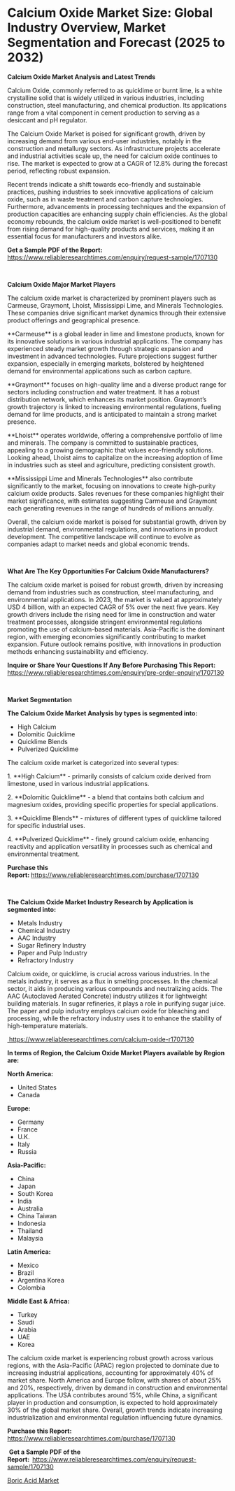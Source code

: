 <p><h1>Calcium Oxide Market Size: Global Industry Overview, Market Segmentation and Forecast (2025 to 2032)</h1></p><p><strong>Calcium Oxide Market Analysis and Latest Trends</strong></p>
<p><p>Calcium Oxide, commonly referred to as quicklime or burnt lime, is a white crystalline solid that is widely utilized in various industries, including construction, steel manufacturing, and chemical production. Its applications range from a vital component in cement production to serving as a desiccant and pH regulator.</p><p>The Calcium Oxide Market is poised for significant growth, driven by increasing demand from various end-user industries, notably in the construction and metallurgy sectors. As infrastructure projects accelerate and industrial activities scale up, the need for calcium oxide continues to rise. The market is expected to grow at a CAGR of 12.8% during the forecast period, reflecting robust expansion.</p><p>Recent trends indicate a shift towards eco-friendly and sustainable practices, pushing industries to seek innovative applications of calcium oxide, such as in waste treatment and carbon capture technologies. Furthermore, advancements in processing techniques and the expansion of production capacities are enhancing supply chain efficiencies. As the global economy rebounds, the calcium oxide market is well-positioned to benefit from rising demand for high-quality products and services, making it an essential focus for manufacturers and investors alike.</p></p>
<p><strong>Get a Sample PDF of the Report:&nbsp;</strong> <a href="https://www.reliableresearchtimes.com/enquiry/request-sample/1707130?utm_campaign=3287&utm_medium=2&utm_source=Github&utm_content=ia&utm_term=01042025&utm_id=calcium-oxide">https://www.reliableresearchtimes.com/enquiry/request-sample/1707130</a></p>
<p>&nbsp;</p>
<p><strong>Calcium Oxide Major Market Players</strong></p>
<p><p>The calcium oxide market is characterized by prominent players such as Carmeuse, Graymont, Lhoist, Mississippi Lime, and Minerals Technologies. These companies drive significant market dynamics through their extensive product offerings and geographical presence.</p><p>**Carmeuse** is a global leader in lime and limestone products, known for its innovative solutions in various industrial applications. The company has experienced steady market growth through strategic expansion and investment in advanced technologies. Future projections suggest further expansion, especially in emerging markets, bolstered by heightened demand for environmental applications such as carbon capture.</p><p>**Graymont** focuses on high-quality lime and a diverse product range for sectors including construction and water treatment. It has a robust distribution network, which enhances its market position. Graymont’s growth trajectory is linked to increasing environmental regulations, fueling demand for lime products, and is anticipated to maintain a strong market presence.</p><p>**Lhoist** operates worldwide, offering a comprehensive portfolio of lime and minerals. The company is committed to sustainable practices, appealing to a growing demographic that values eco-friendly solutions. Looking ahead, Lhoist aims to capitalize on the increasing adoption of lime in industries such as steel and agriculture, predicting consistent growth.</p><p>**Mississippi Lime and Minerals Technologies** also contribute significantly to the market, focusing on innovations to create high-purity calcium oxide products. Sales revenues for these companies highlight their market significance, with estimates suggesting Carmeuse and Graymont each generating revenues in the range of hundreds of millions annually.</p><p>Overall, the calcium oxide market is poised for substantial growth, driven by industrial demand, environmental regulations, and innovations in product development. The competitive landscape will continue to evolve as companies adapt to market needs and global economic trends.</p></p>
<p>&nbsp;</p>
<p><strong>What Are The Key Opportunities For Calcium Oxide Manufacturers?</strong></p>
<p><p>The calcium oxide market is poised for robust growth, driven by increasing demand from industries such as construction, steel manufacturing, and environmental applications. In 2023, the market is valued at approximately USD 4 billion, with an expected CAGR of 5% over the next five years. Key growth drivers include the rising need for lime in construction and water treatment processes, alongside stringent environmental regulations promoting the use of calcium-based materials. Asia-Pacific is the dominant region, with emerging economies significantly contributing to market expansion. Future outlook remains positive, with innovations in production methods enhancing sustainability and efficiency.</p></p>
<p><strong>Inquire or Share Your Questions If Any Before Purchasing This Report:</strong> <a href="https://www.reliableresearchtimes.com/enquiry/pre-order-enquiry/1707130?utm_campaign=3287&utm_medium=2&utm_source=Github&utm_content=ia&utm_term=01042025&utm_id=calcium-oxide">https://www.reliableresearchtimes.com/enquiry/pre-order-enquiry/1707130</a></p>
<p>&nbsp;</p>
<p><strong>Market Segmentation</strong></p>
<p><strong>The Calcium Oxide Market Analysis by types is segmented into:</strong></p>
<p><ul><li>High Calcium</li><li>Dolomitic Quicklime</li><li>Quicklime Blends</li><li>Pulverized Quicklime</li></ul></p>
<p><p>The calcium oxide market is categorized into several types: </p><p>1. **High Calcium** - primarily consists of calcium oxide derived from limestone, used in various industrial applications.</p><p>2. **Dolomitic Quicklime** - a blend that contains both calcium and magnesium oxides, providing specific properties for special applications.  </p><p>3. **Quicklime Blends** - mixtures of different types of quicklime tailored for specific industrial uses.</p><p>4. **Pulverized Quicklime** - finely ground calcium oxide, enhancing reactivity and application versatility in processes such as chemical and environmental treatment.</p></p>
<p><strong>Purchase this Report:&nbsp;</strong><a href="https://www.reliableresearchtimes.com/purchase/1707130?utm_campaign=3287&utm_medium=2&utm_source=Github&utm_content=ia&utm_term=01042025&utm_id=calcium-oxide">https://www.reliableresearchtimes.com/purchase/1707130</a></p>
<p>&nbsp;</p>
<p><strong>The Calcium Oxide Market Industry Research by Application is segmented into:</strong></p>
<p><ul><li>Metals Industry</li><li>Chemical Industry</li><li>AAC Industry</li><li>Sugar Refinery Industry</li><li>Paper and Pulp Industry</li><li>Refractory Industry</li></ul></p>
<p><p>Calcium oxide, or quicklime, is crucial across various industries. In the metals industry, it serves as a flux in smelting processes. In the chemical sector, it aids in producing various compounds and neutralizing acids. The AAC (Autoclaved Aerated Concrete) industry utilizes it for lightweight building materials. In sugar refineries, it plays a role in purifying sugar juice. The paper and pulp industry employs calcium oxide for bleaching and processing, while the refractory industry uses it to enhance the stability of high-temperature materials.</p></p>
<p><a href="https://www.reliableresearchtimes.com/calcium-oxide-r1707130?utm_campaign=3287&utm_medium=2&utm_source=Github&utm_content=ia&utm_term=01042025&utm_id=calcium-oxide">&nbsp;https://www.reliableresearchtimes.com/calcium-oxide-r1707130</a></p>
<p><strong>In terms of Region, the Calcium Oxide Market Players available by Region are:</strong></p>
<p>
    <p> <strong> North America: </strong>
        <ul>
            <li>United States</li>
            <li>Canada</li>
        </ul>
        </p> 
    <p> <strong> Europe: </strong>
        <ul>
            <li>Germany</li>
            <li>France</li>
            <li>U.K.</li>
            <li>Italy</li>
            <li>Russia</li>
        </ul>
        </p> 
    <p> <strong> Asia-Pacific: </strong>
        <ul>
            <li>China</li>
            <li>Japan</li>
            <li>South Korea</li>
            <li>India</li>
            <li>Australia</li>
            <li>China Taiwan</li>
            <li>Indonesia</li>
            <li>Thailand</li>
            <li>Malaysia</li>
        </ul>
        </p> 
    <p> <strong> Latin America: </strong>
        <ul>
            <li>Mexico</li>
            <li>Brazil</li>
            <li>Argentina Korea</li>
            <li>Colombia</li>
        </ul>
        </p> 
    <p> <strong> Middle East & Africa: </strong>
        <ul>
            <li>Turkey</li>
            <li>Saudi</li>
            <li>Arabia</li>
            <li>UAE</li>
            <li>Korea</li>
        </ul>
    </p>
    </p>
<p><p>The calcium oxide market is experiencing robust growth across various regions, with the Asia-Pacific (APAC) region projected to dominate due to increasing industrial applications, accounting for approximately 40% of market share. North America and Europe follow, with shares of about 25% and 20%, respectively, driven by demand in construction and environmental applications. The USA contributes around 15%, while China, a significant player in production and consumption, is expected to hold approximately 30% of the global market share. Overall, growth trends indicate increasing industrialization and environmental regulation influencing future dynamics.</p></p>
<p><strong>Purchase this Report: </strong><a href="https://www.reliableresearchtimes.com/purchase/1707130?utm_campaign=3287&utm_medium=2&utm_source=Github&utm_content=ia&utm_term=01042025&utm_id=calcium-oxide">https://www.reliableresearchtimes.com/purchase/1707130</a></p>
<p>&nbsp;<strong>Get a Sample PDF of the Report:&nbsp;&nbsp;</strong><a href="https://www.reliableresearchtimes.com/enquiry/request-sample/1707130?utm_campaign=3287&utm_medium=2&utm_source=Github&utm_content=ia&utm_term=01042025&utm_id=calcium-oxide">https://www.reliableresearchtimes.com/enquiry/request-sample/1707130</a></p>
<p><strong></strong></p>
<p><p><a href="https://github.com/leijavaagexo/Market-Research-Report-List-1/blob/main/boric-acid-market.md?utm_campaign=3287&utm_medium=2&utm_source=Github&utm_content=ia&utm_term=01042025&utm_id=calcium-oxide">Boric Acid Market</a></p></p>
